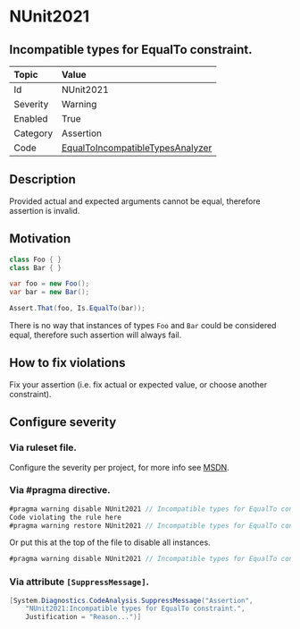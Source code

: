 # NUnit2021

## Incompatible types for EqualTo constraint.

| Topic    | Value
| :--      | :--
| Id       | NUnit2021
| Severity | Warning
| Enabled  | True
| Category | Assertion
| Code     | [EqualToIncompatibleTypesAnalyzer](https://github.com/nunit/nunit.analyzers/blob/0.2.0/src/nunit.analyzers/EqualToIncompatibleTypes/EqualToIncompatibleTypesAnalyzer.cs)


## Description

Provided actual and expected arguments cannot be equal, therefore assertion is invalid.

## Motivation

```csharp
class Foo { }
class Bar { }

var foo = new Foo();
var bar = new Bar();

Assert.That(foo, Is.EqualTo(bar));
```

There is no way that instances of types `Foo` and `Bar` could be considered equal, therefore such assertion will always fail.

## How to fix violations

Fix your assertion (i.e. fix actual or expected value, or choose another constraint).

<!-- start generated config severity -->
## Configure severity

### Via ruleset file.

Configure the severity per project, for more info see [MSDN](https://msdn.microsoft.com/en-us/library/dd264949.aspx).

### Via #pragma directive.

```csharp
#pragma warning disable NUnit2021 // Incompatible types for EqualTo constraint.
Code violating the rule here
#pragma warning restore NUnit2021 // Incompatible types for EqualTo constraint.
```

Or put this at the top of the file to disable all instances.
```csharp
#pragma warning disable NUnit2021 // Incompatible types for EqualTo constraint.
```

### Via attribute `[SuppressMessage]`.

```csharp
[System.Diagnostics.CodeAnalysis.SuppressMessage("Assertion", 
    "NUnit2021:Incompatible types for EqualTo constraint.",
    Justification = "Reason...")]
```
<!-- end generated config severity -->
